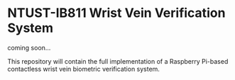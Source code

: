 # NTUST-IB811 Wrist Vein Verification System
coming soon...

This repository will contain the full implementation of a Raspberry Pi-based contactless wrist vein biometric verification system.


